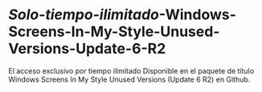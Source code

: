 # *Solo-tiempo-ilimitado*-Windows-Screens-In-My-Style-Unused-Versions-Update-6-R2
El acceso exclusivo por tiempo ilimitado Disponible en el paquete de título Windows Screens In My Style Unused Versions (Update 6 R2) en Github.
